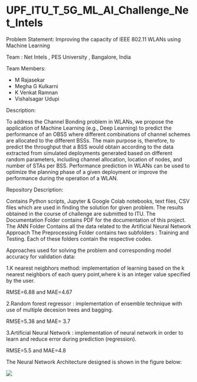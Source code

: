 # UPF_ITU_T_5G_ML_AI_Challenge_Net_Intels

Problem Statement: Improving the capacity of IEEE 802.11 WLANs using Machine Learning

Team : Net Intels , PES University , Bangalore, India

Team Members:
- M Rajasekar
- Megha G Kulkarni
- K Venkat Ramnan
- Vishalsagar Udupi

Description:

To address the Channel Bonding problem in WLANs, we propose the application of Machine Learning (e.g., Deep Learning) to predict the performance of an OBSS where different combinations of channel schemes are allocated to the different BSSs. The main purpose is, therefore, to predict the throughput that a BSS would obtain according to the data extracted from simulated deployments generated based on different random parameters, including channel allocation, location of nodes, and number of STAs per BSS.
Performance prediction in WLANs can be used to optimize the planning phase of a given deployment or improve the performance during the operation of a WLAN.

Repository Description:

Contains Python scripts, Jupyter & Google Colab notebooks, text files, CSV files which are used in finding the solution for given problem. The results obtained in the course of challenge are submitted to ITU.
The Documentation Folder contains PDF for the documentation of this project.
The ANN Folder Contains all the data related to the Artificial Neural Network Approach
The Preprocessing Folder contains two subfolders : Training and Testing. Each of these folders contain the respective codes.

Approaches used for solving the problem and corresponding model accuracy for validation data:

1.K nearest neigbhors method: implementation of learning based on the k nearest neighbors of each query point,where k is an integer value specified by the user.

  RMSE=6.88 and MAE=4.67
  
2.Random forest regressor : implementation of ensemble technique with use of multiple decesion trees and bagging.

  RMSE=5.38 and MAE= 3.7
  
3.Artificial Neural Network : implementation of neural network in order to learn and reduce error during prediction (regression).

 RMSE=5.5 and MAE=4.8

The Neural Network Architecture designed is shown in the figure below:

![](Neural_Network_Architecture.jpg)


 
  

